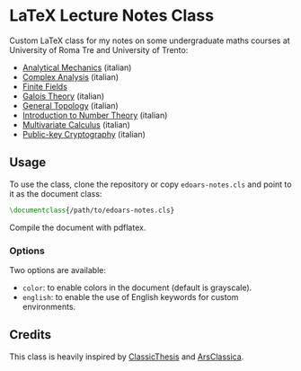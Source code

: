 # LaTeX Lecture Notes Class

Custom LaTeX class for my notes on some undergraduate maths courses at University of Roma Tre and University of Trento:

- [Analytical Mechanics](https://github.com/edoars/analytical-mechanics-notes) (italian)
- [Complex Analysis](https://github.com/edoars/complex-analysis-notes) (italian)
- [Finite Fields](https://github.com/edoars/finite-fields-notes)
- [Galois Theory](https://github.com/edoars/galois-theory-notes) (italian)
- [General Topology](https://github.com/edoars/general-topology-notes) (italian)
- [Introduction to Number Theory](https://github.com/edoars/intro-number-theory-notes) (italian)
- [Multivariate Calculus](https://github.com/edoars/multivariate-calculus-notes) (italian)
- [Public-key Cryptography](https://github.com/edoars/public-key-crypto-notes) (italian)

## Usage

To use the class, clone the repository or copy `edoars-notes.cls` and point to it as the document class:

``` latex
\documentclass{/path/to/edoars-notes.cls}
```

Compile the document with pdflatex.

### Options

Two options are available:

- `color`: to enable colors in the document (default is grayscale).
- `english`: to enable the use of English keywords for custom environments. 

## Credits

This class is heavily inspired by [ClassicThesis](https://www.ctan.org/pkg/classicthesis) and [ArsClassica](https://www.ctan.org/pkg/arsclassica).

